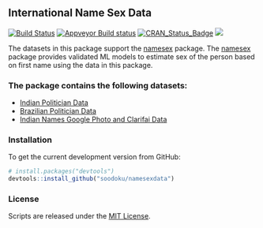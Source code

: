 ## International Name Sex Data
[![Build Status](https://travis-ci.org/soodoku/namesexdata.svg?branch=master)](https://travis-ci.org/soodoku/namesexdata)
[![Appveyor Build status](https://ci.appveyor.com/api/projects/status/yh856e6cv7uucaj2?svg=true)](https://ci.appveyor.com/project/soodoku/namesexdata)
[![CRAN_Status_Badge](http://www.r-pkg.org/badges/version/namesexdata)](http://cran.r-project.org/web/packages/namesexdata)
![](http://cranlogs.r-pkg.org/badges/grand-total/namesexdata)

The datasets in this package support the [namesex](https://github.com/soodoku/namesex) package. The [namesex](https://github.com/soodoku/namesex) package provides validated ML models to estimate sex of the person based on first name using the data in this package.  

### The package contains the following datasets:

* [Indian Politician Data](https://github.com/soodoku/indian-politician-bios)  
* [Brazilian Politician Data](https://github.com/lukesonnet/brazilNames)
* [Indian Names Google Photo and Clarifai Data](https://github.com/soodoku/clarifai_gender)

### Installation

To get the current development version from GitHub:

```r
# install.packages("devtools")
devtools::install_github("soodoku/namesexdata")
```

### License

Scripts are released under the [MIT License](https://opensource.org/licenses/MIT).